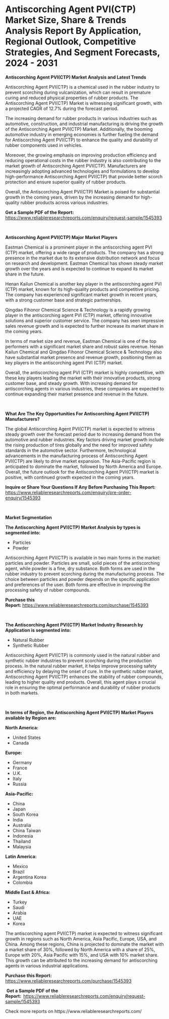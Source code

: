 <p><h1>Antiscorching Agent PVI(CTP) Market Size, Share & Trends Analysis Report By Application, Regional Outlook, Competitive Strategies, And Segment Forecasts, 2024 - 2031</h1></p><p><strong>Antiscorching Agent PVI(CTP) Market Analysis and Latest Trends</strong></p>
<p><p>Antiscorching Agent PVI(CTP) is a chemical used in the rubber industry to prevent scorching during vulcanization, which can result in premature curing and reduced physical properties of rubber products. The Antiscorching Agent PVI(CTP) Market is witnessing significant growth, with a projected CAGR of 12.7% during the forecast period.</p><p>The increasing demand for rubber products in various industries such as automotive, construction, and industrial manufacturing is driving the growth of the Antiscorching Agent PVI(CTP) Market. Additionally, the booming automotive industry in emerging economies is further fueling the demand for Antiscorching Agent PVI(CTP) to enhance the quality and durability of rubber components used in vehicles.</p><p>Moreover, the growing emphasis on improving production efficiency and reducing operational costs in the rubber industry is also contributing to the market growth of Antiscorching Agent PVI(CTP). Manufacturers are increasingly adopting advanced technologies and formulations to develop high-performance Antiscorching Agent PVI(CTP) that provide better scorch protection and ensure superior quality of rubber products.</p><p>Overall, the Antiscorching Agent PVI(CTP) Market is poised for substantial growth in the coming years, driven by the increasing demand for high-quality rubber products across various industries.</p></p>
<p><strong>Get a Sample PDF of the Report:&nbsp;</strong> <a href="https://www.reliableresearchreports.com/enquiry/request-sample/1545393">https://www.reliableresearchreports.com/enquiry/request-sample/1545393</a></p>
<p>&nbsp;</p>
<p><strong>Antiscorching Agent PVI(CTP) Major Market Players</strong></p>
<p><p>Eastman Chemical is a prominent player in the antiscorching agent PVI (CTP) market, offering a wide range of products. The company has a strong presence in the market due to its extensive distribution network and focus on research and development. Eastman Chemical has shown steady market growth over the years and is expected to continue to expand its market share in the future.</p><p>Henan Kailun Chemical is another key player in the antiscorching agent PVI (CTP) market, known for its high-quality products and competitive pricing. The company has experienced significant market growth in recent years, with a strong customer base and strategic partnerships.</p><p>Qingdao Fihonor Chemical Science & Technology is a rapidly growing player in the antiscorching agent PVI (CTP) market, offering innovative solutions and superior customer service. The company has seen impressive sales revenue growth and is expected to further increase its market share in the coming years.</p><p>In terms of market size and revenue, Eastman Chemical is one of the top performers with a significant market share and robust sales revenue. Henan Kailun Chemical and Qingdao Fihonor Chemical Science & Technology also have substantial market presence and revenue growth, positioning them as key players in the antiscorching agent PVI (CTP) market.</p><p>Overall, the antiscorching agent PVI (CTP) market is highly competitive, with these key players leading the market with their innovative products, strong customer base, and steady growth. With increasing demand for antiscorching agents in various industries, these companies are expected to continue expanding their market presence and revenue in the future.</p></p>
<p>&nbsp;</p>
<p><strong>What Are The Key Opportunities For Antiscorching Agent PVI(CTP) Manufacturers?</strong></p>
<p><p>The global Antiscorching Agent PVI(CTP) market is expected to witness steady growth over the forecast period due to increasing demand from the automotive and rubber industries. Key factors driving market growth include the rising production of tires globally and the need for improved safety standards in the automotive sector. Furthermore, technological advancements in the manufacturing process of Antiscorching Agent PVI(CTP) are likely to drive market expansion. The Asia-Pacific region is anticipated to dominate the market, followed by North America and Europe. Overall, the future outlook for the Antiscorching Agent PVI(CTP) market is positive, with continued growth expected in the coming years.</p></p>
<p><strong>Inquire or Share Your Questions If Any Before Purchasing This Report:</strong> <a href="https://www.reliableresearchreports.com/enquiry/pre-order-enquiry/1545393">https://www.reliableresearchreports.com/enquiry/pre-order-enquiry/1545393</a></p>
<p>&nbsp;</p>
<p><strong>Market Segmentation</strong></p>
<p><strong>The Antiscorching Agent PVI(CTP) Market Analysis by types is segmented into:</strong></p>
<p><ul><li>Particles</li><li>Powder</li></ul></p>
<p><p>Antiscorching Agent PVI(CTP) is available in two main forms in the market: particles and powder. Particles are small, solid pieces of the antiscorching agent, while powder is a fine, dry substance. Both forms are used in the rubber industry to prevent scorching during the manufacturing process. The choice between particles and powder depends on the specific application and preferences of the user. Both forms are effective in improving the processing safety of rubber compounds.</p></p>
<p><strong>Purchase this Report:&nbsp;</strong><a href="https://www.reliableresearchreports.com/purchase/1545393">https://www.reliableresearchreports.com/purchase/1545393</a></p>
<p>&nbsp;</p>
<p><strong>The Antiscorching Agent PVI(CTP) Market Industry Research by Application is segmented into:</strong></p>
<p><ul><li>Natural Rubber</li><li>Synthetic Rubber</li></ul></p>
<p><p>Antiscorching Agent PVI(CTP) is commonly used in the natural rubber and synthetic rubber industries to prevent scorching during the production process. In the natural rubber market, it helps improve processing safety and efficiency by delaying the onset of cure. In the synthetic rubber market, Antiscorching Agent PVI(CTP) enhances the stability of rubber compounds, leading to higher quality end products. Overall, this agent plays a crucial role in ensuring the optimal performance and durability of rubber products in both markets.</p></p>
<p>&nbsp;</p>
<p><strong>In terms of Region, the Antiscorching Agent PVI(CTP) Market Players available by Region are:</strong></p>
<p>
    <p> <strong> North America: </strong>
        <ul>
            <li>United States</li>
            <li>Canada</li>
        </ul>
        </p> 
    <p> <strong> Europe: </strong>
        <ul>
            <li>Germany</li>
            <li>France</li>
            <li>U.K.</li>
            <li>Italy</li>
            <li>Russia</li>
        </ul>
        </p> 
    <p> <strong> Asia-Pacific: </strong>
        <ul>
            <li>China</li>
            <li>Japan</li>
            <li>South Korea</li>
            <li>India</li>
            <li>Australia</li>
            <li>China Taiwan</li>
            <li>Indonesia</li>
            <li>Thailand</li>
            <li>Malaysia</li>
        </ul>
        </p> 
    <p> <strong> Latin America: </strong>
        <ul>
            <li>Mexico</li>
            <li>Brazil</li>
            <li>Argentina Korea</li>
            <li>Colombia</li>
        </ul>
        </p> 
    <p> <strong> Middle East & Africa: </strong>
        <ul>
            <li>Turkey</li>
            <li>Saudi</li>
            <li>Arabia</li>
            <li>UAE</li>
            <li>Korea</li>
        </ul>
    </p>
    </p>
<p><p>The antiscorching agent PVI(CTP) market is expected to witness significant growth in regions such as North America, Asia Pacific, Europe, USA, and China. Among these regions, China is projected to dominate the market with a market share of 30%, followed by North America with a share of 25%, Europe with 20%, Asia Pacific with 15%, and USA with 10% market share. This growth can be attributed to the increasing demand for antiscorching agents in various industrial applications.</p></p>
<p><strong>Purchase this Report: </strong><a href="https://www.reliableresearchreports.com/purchase/1545393">https://www.reliableresearchreports.com/purchase/1545393</a></p>
<p>&nbsp;<strong>Get a Sample PDF of the Report:&nbsp;&nbsp;</strong><a href="https://www.reliableresearchreports.com/enquiry/request-sample/1545393">https://www.reliableresearchreports.com/enquiry/request-sample/1545393</a></p>
<p><strong></strong></p>
<p>Check more reports on https://www.reliableresearchreports.com/</p>